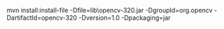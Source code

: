 mvn install:install-file -Dfile=lib\opencv-320.jar -DgroupId=org.opencv -DartifactId=opencv-320 -Dversion=1.0 -Dpackaging=jar